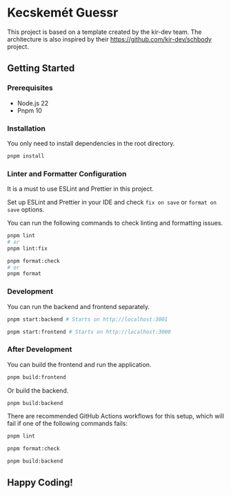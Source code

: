 # Kecskemét Guessr

This project is based on a template created by the kir-dev team. The architecture is also inspired by their https://github.com/kir-dev/schbody project.

## Getting Started

### Prerequisites

- Node.js 22
- Pnpm 10

### Installation

You only need to install dependencies in the root directory.

```bash
pnpm install
```

### Linter and Formatter Configuration

It is a must to use ESLint and Prettier in this project.

Set up ESLint and Prettier in your IDE and check `fix on save` or `format on save` options.

You can run the following commands to check linting and formatting issues.

```bash
pnpm lint
# or
pnpm lint:fix
```

```bash
pnpm format:check
# or
pnpm format
```

### Development

You can run the backend and frontend separately.

```bash
pnpm start:backend # Starts on http://localhost:3001
```

```bash
pnpm start:frontend # Starts on http://localhost:3000
```

### After Development

You can build the frontend and run the application.

```bash
pnpm build:frontend
```

Or build the backend.

```bash
pnpm build:backend
```

There are recommended GitHub Actions workflows for this setup, which will fail if one of the following commands fails:

```bash
pnpm lint
```

```bash
pnpm format:check
```

```bash
pnpm build:backend
```

## Happy Coding!
